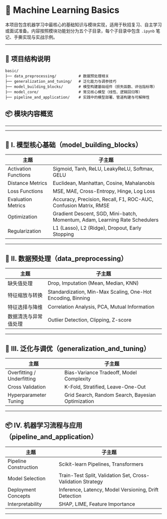 # 🧠 Machine Learning Basics

本项目包含机器学习中最核心的基础知识与模块实现，适用于秋招复习、自主学习或面试准备。内容按照模块功能划分为五个子目录，每个子目录中包含 `.ipynb` 笔记、手撕实现与实战示例。

---

## 📁 项目结构说明

```text
basic/
├── data_preprocessing/          # 数据预处理相关
├── generalization_and_tuning/   # 泛化能力与调参技巧
├── model_building_blocks/       # 模型构建基础组件（损失函数、评估指标等）
├── model_core/                  # 常见核心模型（线性、逻辑回归等）
├── pipeline_and_application/    # 实践中的模型部署、管道构建与可解释性
```

## 📦 模块内容概览

---


---

## 🧩 I. 模型核心基础（model_building_blocks）

| 主题                  | 子主题                                                                 |
|---------------------|--------------------------------------------------------------------------|
| Activation Functions | Sigmoid, Tanh, ReLU, LeakyReLU, Softmax, GELU                         |
| Distance Metrics    | Euclidean, Manhattan, Cosine, Mahalanobis                              |
| Loss Functions       | MSE, MAE, Cross-Entropy, Hinge, Log Loss                                 |
| Evaluation Metrics   | Accuracy, Precision, Recall, F1, ROC-AUC, Confusion Matrix, RMSE         |
| Optimization         | Gradient Descent, SGD, Mini-batch, Momentum, Adam, Learning Rate Schedulers |
| Regularization       | L1 (Lasso), L2 (Ridge), Dropout, Early Stopping                          |

---

## 🧪 II. 数据预处理（data_preprocessing）

| 主题                   | 子主题                                                           |
|----------------------|------------------------------------------------------------------|
| 缺失值处理              | Drop, Imputation (Mean, Median, KNN)                             |
| 特征缩放与转换          | Standardization, Min-Max Scaling, One-Hot Encoding, Binning       |
| 特征选择与降维          | Correlation Analysis, PCA, Mutual Information                    |
| 数据清洗与异常值处理      | Outlier Detection, Clipping, Z-score                             |

---

## 🧬 III. 泛化与调优（generalization_and_tuning）

| 主题                        | 子主题                                                      |
|---------------------------|-------------------------------------------------------------|
| Overfitting / Underfitting | Bias-Variance Tradeoff, Model Complexity                    |
| Cross Validation           | K-Fold, Stratified, Leave-One-Out                           |
| Hyperparameter Tuning      | Grid Search, Random Search, Bayesian Optimization           |

---

## 📦 IV. 机器学习流程与应用（pipeline_and_application）

| 主题                   | 子主题                                                           |
|----------------------|------------------------------------------------------------------|
| Pipeline Construction | Scikit-learn Pipelines, Transformers                            |
| Model Selection       | Train-Test Split, Validation Set, Cross-Validation Strategy     |
| Deployment Concepts   | Inference, Latency, Model Versioning, Drift Detection           |
| Interpretability      | SHAP, LIME, Feature Importance                                  |

---
